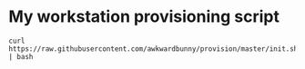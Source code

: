 My workstation provisioning script
======

```
curl https://raw.githubusercontent.com/awkwardbunny/provision/master/init.sh | bash
```
